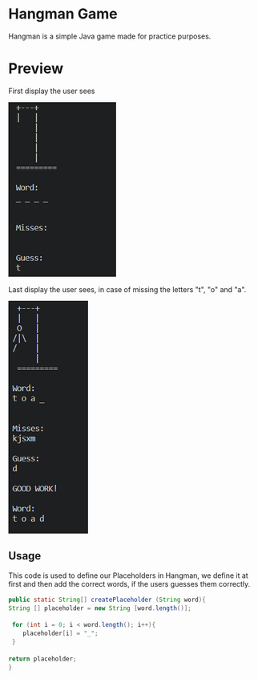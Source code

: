 # Hangman Game

Hangman is a simple Java game made for practice purposes.

# Preview

First display the user sees



![first](https://github.com/doughtyphilipe/hangman/blob/main/Hangman1.PNG)

Last display the user sees, in case of missing the letters "t", "o" and "a".



![second](https://github.com/doughtyphilipe/hangman/blob/main/Hangman2.PNG)

## Usage
This code is used to define our Placeholders in Hangman, we define it at first and then add the correct words, if the users guesses them correctly.

```java            
public static String[] createPlaceholder (String word){
String [] placeholder = new String [word.length()];
       
 for (int i = 0; i < word.length(); i++){
    placeholder[i] = "_";
 }
        
return placeholder;        
}

```
